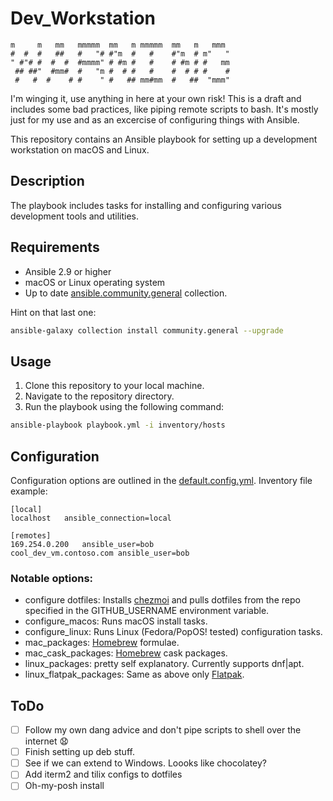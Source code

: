 # Dev_Workstation

```                                                 
m     m   mm   mmmmm  mm   m mmmmm  mm   m   mmm 
#  #  #   ##   #   "# #"m  #   #    #"m  # m"   "
" #"# #  #  #  #mmmm" # #m #   #    # #m # #   mm
 ## ##"  #mm#  #   "m #  # #   #    #  # # #    #
 #   #  #    # #    " #   ## mm#mm  #   ##  "mmm"
 ```

I'm winging it, use anything in here at your own risk! This is a draft and includes some bad practices, like piping remote scripts to bash. It's mostly just for my use and as an excercise of configuring things with Ansible. 

This repository contains an Ansible playbook for setting up a development workstation on macOS and Linux.

## Description

The playbook includes tasks for installing and configuring various development tools and utilities. 

## Requirements

- Ansible 2.9 or higher
- macOS or Linux operating system
- Up to date [ansible.community.general](https://docs.ansible.com/ansible/latest/collections/community/general/index.html) collection.

Hint on that last one:

```bash
ansible-galaxy collection install community.general --upgrade
```

## Usage

1. Clone this repository to your local machine.
2. Navigate to the repository directory.
3. Run the playbook using the following command:

```bash
ansible-playbook playbook.yml -i inventory/hosts
```

## Configuration

Configuration options are outlined in the [default.config.yml](./default.config.yml). Inventory file example: 

```
[local]
localhost   ansible_connection=local

[remotes]
169.254.0.200   ansible_user=bob
cool_dev_vm.contoso.com ansible_user=bob
```

### Notable options:

- configure dotfiles: Installs [chezmoi](https://www.chezmoi.io/) and pulls dotfiles from the repo specified in the GITHUB_USERNAME environment variable.
- configure_macos: Runs macOS install tasks.
- configure_linux: Runs Linux (Fedora/PopOS! tested) configuration tasks.
- mac_packages: [Homebrew](https://brew.sh/) formulae.
- mac_cask_packages: [Homebrew](https://brew.sh/) cask packages.
- linux_packages: pretty self explanatory. Currently supports dnf|apt.
- linux_flatpak_packages: Same as above only [Flatpak](https://www.flatpak.org/).

## ToDo

- [ ] Follow my own dang advice and don't pipe scripts to shell over the internet 😧
- [ ] Finish setting up deb stuff.
- [ ] See if we can extend to Windows. Loooks like chocolatey?
- [ ] Add iterm2 and tilix configs to dotfiles
- [ ] Oh-my-posh install 
